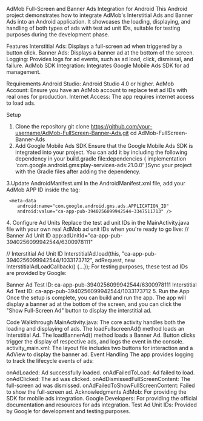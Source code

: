 AdMob Full-Screen and Banner Ads Integration for Android
This Android project demonstrates how to integrate AdMob's Interstitial Ads and Banner Ads into an Android application. It showcases the loading, displaying, and handling of both types of ads with test ad unit IDs, suitable for testing purposes during the development phase.

Features
Interstitial Ads: Displays a full-screen ad when triggered by a button click.
Banner Ads: Displays a banner ad at the bottom of the screen.
Logging: Provides logs for ad events, such as ad load, click, dismissal, and failure.
AdMob SDK Integration: Integrates Google Mobile Ads SDK for ad management.

Requirements
Android Studio: Android Studio 4.0 or higher.
AdMob Account: Ensure you have an AdMob account to replace test ad IDs with real ones for production.
Internet Access: The app requires internet access to load ads.

Setup
1. Clone the repository
git clone https://github.com/your-username/AdMob-FullScreen-Banner-Ads.git
cd AdMob-FullScreen-Banner-Ads
2. Add Google Mobile Ads SDK
Ensure that the Google Mobile Ads SDK is integrated into your project. You can add it by including the following dependency in your build.gradle file:dependencies {
    implementation 'com.google.android.gms:play-services-ads:21.0.0'
}Sync your project with the Gradle files after adding the dependency.

3.Update AndroidManifest.xml
In the AndroidManifest.xml file, add your AdMob APP ID inside the <application> tag:

<application
    android:name=".MyApplication"
    android:icon="@mipmap/ic_launcher"
    android:label="@string/app_name">
    
     <meta-data
        android:name="com.google.android.gms.ads.APPLICATION_ID"
        android:value="ca-app-pub-3940256099942544~3347511713" />

</application>
4. Configure Ad Units
Replace the test ad unit IDs in the MainActivity.java file with your own real AdMob ad unit IDs when you're ready to go live:
// Banner Ad Unit ID
app:adUnitId="ca-app-pub-3940256099942544/6300978111"

// Interstitial Ad Unit ID
InterstitialAd.load(this, "ca-app-pub-3940256099942544/1033173712", adRequest, new InterstitialAdLoadCallback() {...});
For testing purposes, these test ad IDs are provided by Google:

Banner Ad Test ID: ca-app-pub-3940256099942544/6300978111
Interstitial Ad Test ID: ca-app-pub-3940256099942544/1033173712
5. Run the App
Once the setup is complete, you can build and run the app. The app will display a banner ad at the bottom of the screen, and you can click the "Show Full-Screen Ad" button to display the interstitial ad.

Code Walkthrough
MainActivity.java: The core activity handles both the loading and displaying of ads.
The loadFullscreenAd() method loads an Interstitial Ad.
The loadBannerAd() method loads a Banner Ad.
Button clicks trigger the display of respective ads, and logs the event in the console.
activity_main.xml: The layout file includes two buttons for interaction and a AdView to display the banner ad.
Event Handling
The app provides logging to track the lifecycle events of ads:

onAdLoaded: Ad successfully loaded.
onAdFailedToLoad: Ad failed to load.
onAdClicked: The ad was clicked.
onAdDismissedFullScreenContent: The full-screen ad was dismissed.
onAdFailedToShowFullScreenContent: Failed to show the full-screen ad.
Acknowledgments
AdMob: For providing the SDK for mobile ads integration.
Google Developers: For providing the official documentation and resources for ads integration.
Test Ad Unit IDs: Provided by Google for development and testing purposes.
